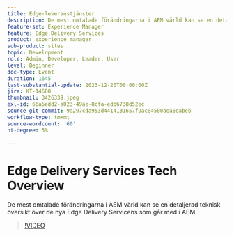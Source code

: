 ```yaml
---
title: Edge-leveranstjänster
description: De mest omtalade förändringarna i AEM värld kan se en detaljerad teknisk översikt över de nya Edge Delivery Servicens som går med i AEM.
feature-set: Experience Manager
feature: Edge Delivery Services
product: experience manager
sub-product: sites
topic: Development
role: Admin, Developer, Leader, User
level: Beginner
doc-type: Event
duration: 1645
last-substantial-update: 2023-12-20T00:00:00Z
jira: KT-14680
thumbnail: 3426339.jpeg
exl-id: 66a5edd2-a023-49ae-8cfa-edb6738d52ec
source-git-commit: 9a297cda953d4414131657f9ac84580aea0eabeb
workflow-type: tm+mt
source-wordcount: '60'
ht-degree: 5%

---
```


# Edge Delivery Services Tech Overview

De mest omtalade förändringarna i AEM värld kan se en detaljerad teknisk översikt över de nya Edge Delivery Servicens som går med i AEM.

>[!VIDEO](https://video.tv.adobe.com/v/3426339/?learn=on)

